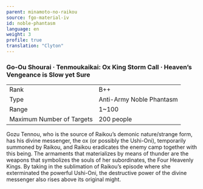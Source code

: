 ```yaml
---
parent: minamoto-no-raikou
source: fgo-material-iv
id: noble-phantasm
language: en
weight: 3
profile: true
translation: "Clyton"
---
```


### Go-Ou Shourai · Tenmoukaikai: Ox King Storm Call · Heaven’s Vengeance is Slow yet Sure

<table>
  <tr><td>Rank</td><td>B++</td></tr>
  <tr><td>Type</td><td>Anti-Army Noble Phantasm</td></tr>
  <tr><td>Range</td><td>1~100</td></tr>
  <tr><td>Maximum Number of Targets</td><td>200 people</td></tr>
</table>

Gozu Tennou, who is the source of Raikou’s demonic nature/strange form, has his divine messenger, the ox (or possibly the Ushi-Oni), temporarily summoned by Raikou, and Raikou eradicates the enemy camp together with this being. The armaments that materializes by means of thunder are the weapons that symbolizes the souls of her subordinates, the Four Heavenly Kings. By taking in the sublimation of Raikou’s episode where she exterminated the powerful Ushi-Oni, the destructive power of the divine messenger also rises above its original might.
